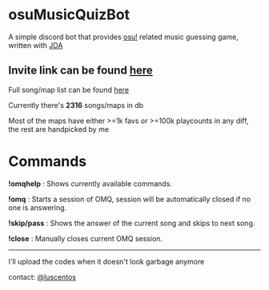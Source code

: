 # osuMusicQuizBot
A simple discord bot that provides [osu!](https://osu.ppy.sh/home) related music guessing game, written with [JDA](https://github.com/DV8FromTheWorld/JDA)

## Invite link can be found [here][inviteLink]

[inviteLink]: https://discord.com/api/oauth2/authorize?client_id=1001554643874222230&permissions=108544&scope=bot
Full song/map list can be found [here](https://paste.ee/p/rwGAT)

Currently there's **2316** songs/maps in db

Most of the maps have either >=1k favs or >=100k playcounts in any diff, the rest are handpicked by me



# Commands
**!omqhelp** : Shows currently available commands.

**!omq** : Starts a session of OMQ, session will be automatically closed if no one is answering.

**!skip/pass** : Shows the answer of the current song and skips to next song.

**!close** : Manually closes current OMQ session.



- - -

I'll upload the codes when it doesn't look garbage anymore

contact: [@luscentos](https://twitter.com/luscentos)
